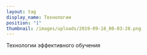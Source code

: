 ```yaml
---
layout: tag
display_name: Технологии
position: "1"
thumbnail: /images/uploads/2019-09-18_00-03-28.png
---
```

Технологии эффективного обучения